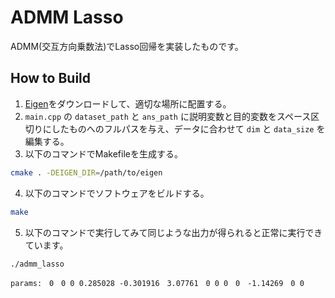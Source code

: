 # ADMM Lasso

ADMM(交互方向乗数法)でLasso回帰を実装したものです。

## How to Build

1. [Eigen](https://github.com/eigenteam/eigen-git-mirror)をダウンロードして、適切な場所に配置する。
2. `main.cpp` の `dataset_path` と `ans_path` に説明変数と目的変数をスペース区切りにしたものへのフルパスを与え、データに合わせて `dim` と `data_size` を編集する。
3. 以下のコマンドでMakefileを生成する。

```bash
cmake . -DEIGEN_DIR=/path/to/eigen
```
4. 以下のコマンドでソフトウェアをビルドする。

```bash
make
```

5. 以下のコマンドで実行してみて同じような出力が得られると正常に実行できています。 

```bash
./admm_lasso
```

```
params:　0　0 0 0.285028 -0.301916　3.07761　0 0 0　0　-1.14269　0 0
```

